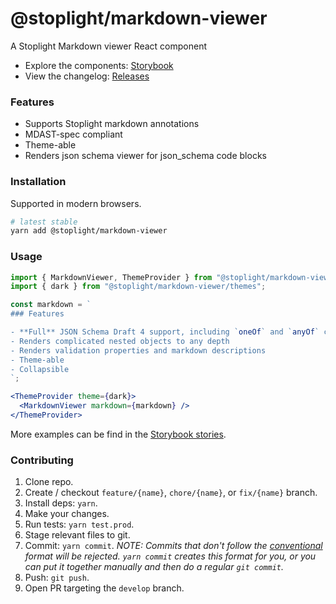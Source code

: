 # @stoplight/markdown-viewer

<!-- BADGES -->

A Stoplight Markdown viewer React component

- Explore the components: [Storybook](https://stoplightio.github.io/markdown-viewer)
- View the changelog: [Releases](https://github.com/stoplightio/markdown-viewer/releases)

### Features

- Supports Stoplight markdown annotations
- MDAST-spec compliant
- Theme-able
- Renders json schema viewer for json_schema code blocks

### Installation

Supported in modern browsers.

```bash
# latest stable
yarn add @stoplight/markdown-viewer
```

### Usage

```jsx
import { MarkdownViewer, ThemeProvider } from "@stoplight/markdown-viewer";
import { dark } from "@stoplight/markdown-viewer/themes";

const markdown = `
### Features

- **Full** JSON Schema Draft 4 support, including `oneOf` and `anyOf` combiner properties
- Renders complicated nested objects to any depth
- Renders validation properties and markdown descriptions
- Theme-able
- Collapsible
`;

<ThemeProvider theme={dark}>
  <MarkdownViewer markdown={markdown} />
</ThemeProvider>
```

More examples can be find in the [Storybook stories](./src/__stories__/MarkdownViewer.tsx).

### Contributing

1. Clone repo.
2. Create / checkout `feature/{name}`, `chore/{name}`, or `fix/{name}` branch.
3. Install deps: `yarn`.
4. Make your changes.
5. Run tests: `yarn test.prod`.
6. Stage relevant files to git.
7. Commit: `yarn commit`. _NOTE: Commits that don't follow the [conventional](https://github.com/marionebl/commitlint/tree/master/%40commitlint/config-conventional) format will be rejected. `yarn commit` creates this format for you, or you can put it together manually and then do a regular `git commit`._
8. Push: `git push`.
9. Open PR targeting the `develop` branch.
